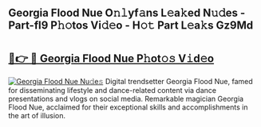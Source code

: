 ## Georgia Flood Nue O𝚗𝚕yf𝚊ns L𝚎a𝚔ed N𝚞𝚍es - Part-fI9 P𝚑𝚘tos Vi𝚍𝚎o - H𝚘𝚝 Part L𝚎a𝚔s Gz9Md

# <h2><a href="http://kf806p.oniu.top/?m=Georgia+Flood+Nue">🔗👉 🔴 Georgia Flood Nue P𝚑ot𝚘𝚜 V𝚒d𝚎o</a></h2>

[![Georgia Flood Nue Nu𝚍e𝚜](https://i.imgur.com/0qMVB7G.gif)](http://kf806p.oniu.top/?m=Georgia+Flood+Nue)
Digital trendsetter Georgia Flood Nue, famed for disseminating lifestyle and dance-related content via dance presentations and vlogs on social media. Remarkable magician Georgia Flood Nue, acclaimed for their exceptional skills and accomplishments in the art of illusion.  
